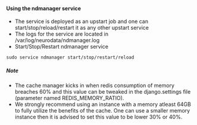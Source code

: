 #### Using the ndmanager service

* The service is deployed as an upstart job and one can start/stop/reload/restart it as any other upstart service
* The logs for the service are located in /var/log/neurodata/ndmanager.log
* Start/Stop/Restart ndmanager service
```console
sudo service ndmanager start/stop/restart/reload
```

##### Note
* The cache manager kicks in when redis consumption of memory breaches 60% and this value can be tweaked in the django.settings file (parameter named REDIS_MEMORY_RATIO). 
* We strongly recommend using an instance with a memory atleast 64GB to fully utilize the benefits of the cache. One can use a smaller memory instance then it is advised to set this value to be lower 30% or 40%.
